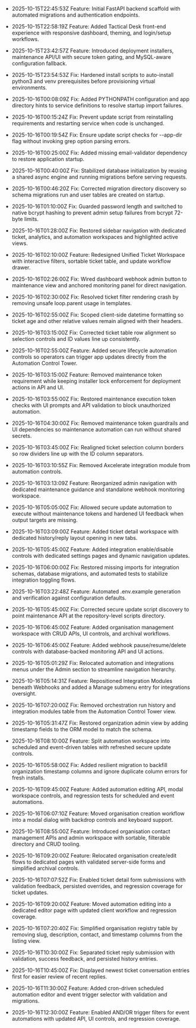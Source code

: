 - 2025-10-15T22:45:53Z Feature: Initial FastAPI backend scaffold with automated migrations and authentication endpoints.

- 2025-10-15T22:58:19Z Feature: Added Tactical Desk front-end experience with responsive dashboard, theming, and login/setup workflows.
- 2025-10-15T23:42:57Z Feature: Introduced deployment installers, maintenance API/UI with secure token gating, and MySQL-aware configuration fallback.
- 2025-10-15T23:54:53Z Fix: Hardened install scripts to auto-install python3 and venv prerequisites before provisioning virtual environments.
- 2025-10-16T00:08:09Z Fix: Added PYTHONPATH configuration and app directory hints to service definitions to resolve startup import failures.

- 2025-10-16T00:15:24Z Fix: Prevent update script from reinstalling requirements and restarting service when code is unchanged.
- 2025-10-16T00:19:54Z Fix: Ensure update script checks for --app-dir flag without invoking grep option parsing errors.
- 2025-10-16T00:25:00Z Fix: Added missing email-validator dependency to restore application startup.
- 2025-10-16T00:40:00Z Fix: Stabilized database initialization by reusing a shared async engine and running migrations before serving requests.
- 2025-10-16T00:46:20Z Fix: Corrected migration directory discovery so schema migrations run and user tables are created on startup.
- 2025-10-16T01:10:00Z Fix: Guarded password length and switched to native bcrypt hashing to prevent admin setup failures from bcrypt 72-byte limits.
- 2025-10-16T01:28:00Z Fix: Restored sidebar navigation with dedicated ticket, analytics, and automation workspaces and highlighted active views.
- 2025-10-16T02:10:00Z Feature: Redesigned Unified Ticket Workspace with interactive filters, sortable ticket table, and update workflow drawer.
- 2025-10-16T02:26:00Z Fix: Wired dashboard webhook admin button to maintenance view and anchored monitoring panel for direct navigation.
- 2025-10-16T02:30:00Z Fix: Resolved ticket filter rendering crash by removing unsafe loop.parent usage in templates.
- 2025-10-16T02:55:00Z Fix: Scoped client-side datetime formatting so ticket age and other relative values remain aligned with their headers.
- 2025-10-16T03:15:00Z Fix: Corrected ticket table row alignment so selection controls and ID values line up consistently.
- 2025-10-16T02:55:00Z Feature: Added secure lifecycle automation controls so operators can trigger app updates directly from the Automation Control Tower.
- 2025-10-16T03:15:00Z Feature: Removed maintenance token requirement while keeping installer lock enforcement for deployment actions in API and UI.
- 2025-10-16T03:55:00Z Fix: Restored maintenance execution token checks with UI prompts and API validation to block unauthorized automation.
- 2025-10-16T04:30:00Z Fix: Removed maintenance token guardrails and UI dependencies so maintenance automation can run without shared secrets.
- 2025-10-16T03:45:00Z Fix: Realigned ticket selection column borders so row dividers line up with the ID column separators.
- 2025-10-16T03:10:55Z Fix: Removed Axcelerate integration module from automation controls.
- 2025-10-16T03:13:09Z Feature: Reorganized admin navigation with dedicated maintenance guidance and standalone webhook monitoring workspace.
- 2025-10-16T05:05:00Z Fix: Allowed secure update automation to execute without maintenance tokens and hardened UI feedback when output targets are missing.
- 2025-10-16T03:09:00Z Feature: Added ticket detail workspace with dedicated history/reply layout opening in new tabs.
- 2025-10-16T05:45:00Z Feature: Added integration enable/disable controls with dedicated settings pages and dynamic navigation updates.
- 2025-10-16T06:00:00Z Fix: Restored missing imports for integration schemas, database migrations, and automated tests to stabilize integration toggling flows.
- 2025-10-16T03:22:48Z Feature: Automated .env.example generation and verification against configuration defaults.
- 2025-10-16T05:45:00Z Fix: Corrected secure update script discovery to point maintenance API at the repository-level scripts directory.
- 2025-10-16T06:45:00Z Feature: Added organisation management workspace with CRUD APIs, UI controls, and archival workflows.
- 2025-10-16T06:45:00Z Feature: Added webhook pause/resume/delete controls with database-backed monitoring API and UI actions.
- 2025-10-16T05:01:29Z Fix: Relocated automation and integrations menus under the Admin section to streamline navigation hierarchy.
- 2025-10-16T05:14:31Z Feature: Repositioned Integration Modules beneath Webhooks and added a Manage submenu entry for integrations oversight.
- 2025-10-16T07:20:00Z Fix: Removed orchestration run history and integration modules table from the Automation Control Tower view.
- 2025-10-16T05:31:47Z Fix: Restored organization admin view by adding timestamp fields to the ORM model to match the schema.
- 2025-10-16T08:10:00Z Feature: Split automation workspace into scheduled and event-driven tables with refreshed secure update controls.
- 2025-10-16T05:58:00Z Fix: Added resilient migration to backfill organization timestamp columns and ignore duplicate column errors for fresh installs.
- 2025-10-16T09:45:00Z Feature: Added automation editing API, modal workspace controls, and regression tests for scheduled and event automations.
- 2025-10-16T06:07:10Z Feature: Moved organisation creation workflow into a modal dialog with backdrop controls and keyboard support.
- 2025-10-16T08:55:00Z Feature: Introduced organisation contact management APIs and admin workspace with sortable, filterable directory and CRUD tooling.
- 2025-10-16T09:20:00Z Feature: Relocated organisation create/edit flows to dedicated pages with validated server-side forms and simplified archival controls.
- 2025-10-16T07:07:52Z Fix: Enabled ticket detail form submissions with validation feedback, persisted overrides, and regression coverage for ticket updates.
- 2025-10-16T09:20:00Z Feature: Moved automation editing into a dedicated editor page with updated client workflow and regression coverage.
- 2025-10-16T07:20:40Z Fix: Simplified organisation registry table by removing slug, description, contact, and timestamp columns from the listing view.
- 2025-10-16T10:30:00Z Fix: Separated ticket reply submission with validation, success feedback, and persisted history entries.
- 2025-10-16T10:45:00Z Fix: Displayed newest ticket conversation entries first for easier review of recent replies.
- 2025-10-16T11:30:00Z Feature: Added cron-driven scheduled automation editor and event trigger selector with validation and migrations.
- 2025-10-16T12:30:00Z Feature: Enabled AND/OR trigger filters for event automations with updated API, UI controls, and regression coverage.
